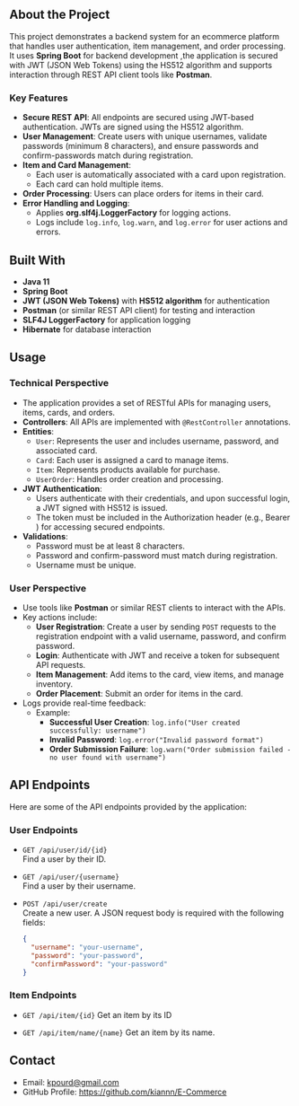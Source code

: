 ## About the Project  
This project demonstrates a backend system for an ecommerce platform that handles user authentication, item management, and order processing. It uses **Spring Boot** for backend development ,the application is secured with JWT (JSON Web Tokens) using the HS512 algorithm and supports interaction through REST API client tools like **Postman**.  

### Key Features  
- **Secure REST API**: All endpoints are secured using JWT-based authentication. JWTs are signed using the HS512 algorithm.
- **User Management**: Create users with unique usernames, validate passwords (minimum 8 characters), and ensure passwords and confirm-passwords match during registration.  
- **Item and Card Management**:  
  - Each user is automatically associated with a card upon registration.  
  - Each card can hold multiple items.  
- **Order Processing**: Users can place orders for items in their card.  
- **Error Handling and Logging**:  
  - Applies **org.slf4j.LoggerFactory** for logging actions.  
  - Logs include `log.info`, `log.warn`, and `log.error` for user actions and errors.  

## Built With  
- **Java 11**  
- **Spring Boot**  
- **JWT (JSON Web Tokens)** with **HS512 algorithm** for authentication
- **Postman** (or similar REST API client) for testing and interaction  
- **SLF4J LoggerFactory** for application logging
- **Hibernate** for database interaction 

## Usage  
### Technical Perspective  
- The application provides a set of RESTful APIs for managing users, items, cards, and orders.  
- **Controllers**: All APIs are implemented with `@RestController` annotations.  
- **Entities**:  
  - `User`: Represents the user and includes username, password, and associated card.  
  - `Card`: Each user is assigned a card to manage items.  
  - `Item`: Represents products available for purchase.  
  - `UserOrder`: Handles order creation and processing.
- **JWT Authentication**:
  - Users authenticate with their credentials, and upon successful login, a JWT signed with HS512 is issued.
  - The token must be included in the Authorization header (e.g., Bearer <token>) for accessing secured endpoints.
- **Validations**:  
  - Password must be at least 8 characters.  
  - Password and confirm-password must match during registration.  
  - Username must be unique.  
### User Perspective  
- Use tools like **Postman** or similar REST clients to interact with the APIs.  
- Key actions include:  
  - **User Registration**: Create a user by sending `POST` requests to the registration endpoint with a valid username, password, and confirm password.  
  - **Login**: Authenticate with JWT and receive a token for subsequent API requests.  
  - **Item Management**: Add items to the card, view items, and manage inventory.  
  - **Order Placement**: Submit an order for items in the card.  
- Logs provide real-time feedback:  
  - Example:  
    - **Successful User Creation**: `log.info("User created successfully: username")`  
    - **Invalid Password**: `log.error("Invalid password format")`  
    - **Order Submission Failure**: `log.warn("Order submission failed - no user found with username")`

## API Endpoints  

Here are some of the API endpoints provided by the application:  

### User Endpoints  
- `GET /api/user/id/{id}`  
  Find a user by their ID.  

- `GET /api/user/{username}`  
  Find a user by their username.  

- `POST /api/user/create`  
  Create a new user. A JSON request body is required with the following fields:  
  ```json
  {
    "username": "your-username",
    "password": "your-password",
    "confirmPassword": "your-password"
  }
  
### Item Endpoints
- `GET /api/item/{id}`
  Get an item by its ID

- `GET /api/item/name/{name}`
  Get an item by its name.

## Contact
 - Email: kpourd@gmail.com
 - GitHub Profile: https://github.com/kiannn/E-Commerce

